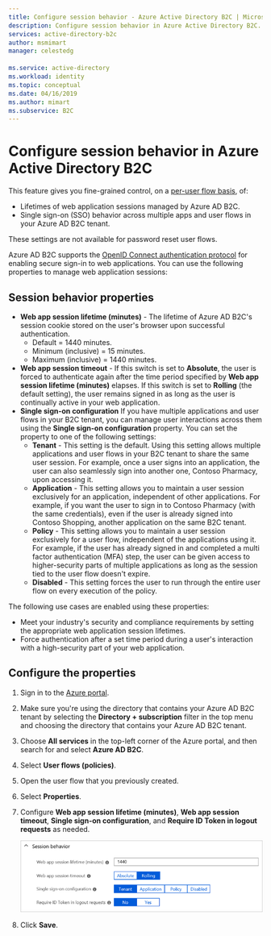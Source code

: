 ```yaml
---
title: Configure session behavior - Azure Active Directory B2C | Microsoft Docs
description: Configure session behavior in Azure Active Directory B2C.
services: active-directory-b2c
author: msmimart
manager: celestedg

ms.service: active-directory
ms.workload: identity
ms.topic: conceptual
ms.date: 04/16/2019
ms.author: mimart
ms.subservice: B2C
---
```


# Configure session behavior in Azure Active Directory B2C

This feature gives you fine-grained control, on a [per-user flow basis](user-flow-overview.md), of:

- Lifetimes of web application sessions managed by Azure AD B2C.
- Single sign-on (SSO) behavior across multiple apps and user flows in your Azure AD B2C tenant.

These settings are not available for password reset user flows.

Azure AD B2C supports the [OpenID Connect authentication protocol](openid-connect.md) for enabling secure sign-in to web applications. You can use the following properties to manage web application sessions:

## Session behavior properties

- **Web app session lifetime (minutes)** - The lifetime of Azure AD B2C's session cookie stored on the user's browser upon successful authentication.
    - Default = 1440 minutes.
    - Minimum (inclusive) = 15 minutes.
    - Maximum (inclusive) = 1440 minutes.
- **Web app session timeout** - If this switch is set to **Absolute**, the user is forced to authenticate again after the time period specified by **Web app session lifetime (minutes)** elapses. If this switch is set to **Rolling** (the default setting), the user remains signed in as long as the user is continually active in your web application.
- **Single sign-on configuration** If you have multiple applications and user flows in your B2C tenant, you can manage user interactions across them using the **Single sign-on configuration** property. You can set the property to one of the following settings:
    - **Tenant** - This setting is the default. Using this setting allows multiple applications and user flows in your B2C tenant to share the same user session. For example, once a user signs into an application, the user can also seamlessly sign into another one, Contoso Pharmacy, upon accessing it.
    - **Application** - This setting allows you to maintain a user session exclusively for an application, independent of other applications. For example, if you want the user to sign in to Contoso Pharmacy (with the same credentials), even if the user is already signed into Contoso Shopping, another application on the same B2C tenant.
    - **Policy** - This setting allows you to maintain a user session exclusively for a user flow, independent of the applications using it. For example, if the user has already signed in and completed a multi factor authentication (MFA) step, the user can be given access to higher-security parts of multiple applications as long as the session tied to the user flow doesn't expire.
    - **Disabled** - This setting forces the user to run through the entire user flow on every execution of the policy.

The following use cases are enabled using these properties:

- Meet your industry's security and compliance requirements by setting the appropriate web application session lifetimes.
- Force authentication after a set time period during a user's interaction with a high-security part of your web application.

## Configure the properties

1. Sign in to the [Azure portal](https://portal.azure.com).
2. Make sure you're using the directory that contains your Azure AD B2C tenant by selecting the **Directory + subscription** filter in the top menu and choosing the directory that contains your Azure AD B2C tenant.
3. Choose **All services** in the top-left corner of the Azure portal, and then search for and select **Azure AD B2C**.
4. Select **User flows (policies)**.
5. Open the user flow that you previously created.
6. Select **Properties**.
7. Configure **Web app session lifetime (minutes)**, **Web app session timeout**, **Single sign-on configuration**, and **Require ID Token in logout requests** as needed.

    ![Session behavior property settings in the Azure portal](./media/session-behavior/session-behavior.png)

8. Click **Save**.
